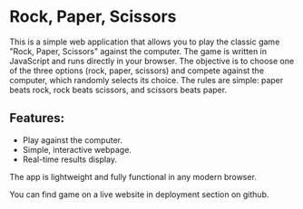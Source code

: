 # Rock, Paper, Scissors

This is a simple web application that allows you to play the classic game "Rock, Paper, Scissors" against the computer. The game is written in JavaScript and runs directly in your browser. The objective is to choose one of the three options (rock, paper, scissors) and compete against the computer, which randomly selects its choice. The rules are simple: paper beats rock, rock beats scissors, and scissors beats paper.

## Features:
- Play against the computer.
- Simple, interactive webpage.
- Real-time results display.

The app is lightweight and fully functional in any modern browser.

You can find game on a live website in deployment section on github. 
